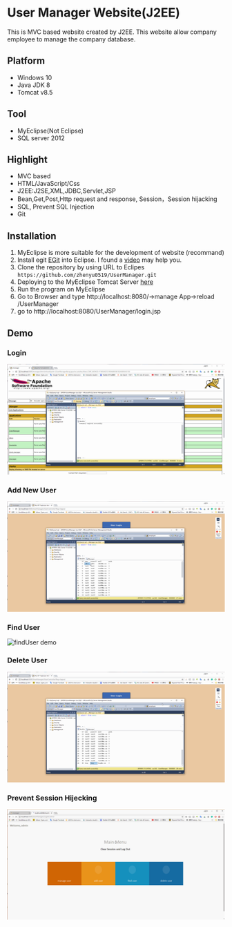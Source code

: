# User Manager Website(J2EE)
This is MVC based website created by J2EE. This website allow company employee to manage the company database.

## Platform 
- Windows 10
- Java JDK 8
- Tomcat v8.5

## Tool
- MyEclipse(Not Eclipse)
- SQL server 2012

## Highlight
- MVC based
- HTML/JavaScript/Css
- J2EE:J2SE,XML,JDBC,Servlet,JSP
- Bean,Get,Post,Http request and response, Session，Session hijacking
- SQL, Prevent SQL Injection
- Git

## Installation
1. MyEclipse is more suitable for the development of website (recommand)
2. Install egit [EGit](http://www.eclipse.org/egit/download/) into Eclipse. I found a [video](https://www.youtube.com/watch?v=cdsMIX9gB94&t=530s) may help you.
3. Clone the repository by using URL to Eclipes ``https://github.com/zhenyu0519/UserManager.git``
4. Deploying to the MyEclipse Tomcat Server [here](https://www.genuitec.com/docs/servers/deploying-myeclipse-tomcat-server/)
5. Run the program on MyEclipse
6. Go to Browser and type http://localhost:8080/->manage App->reload /UserManager
7. go to http://localhost:8080/UserManager/login.jsp

## Demo

### Login

![login demo](https://github.com/zhenyu0519/UserManager/blob/master/demo/login.gif)

### Add New User

![addUser demo](https://github.com/zhenyu0519/UserManager/blob/master/demo/addUser.gif)

### Find User

![findUser demo](https://github.com/zhenyu0519/UserManager/blob/master/demo/findUser.gif)

### Delete User

![deleteUser demo](https://github.com/zhenyu0519/UserManager/blob/master/demo/deleteUser.gif)

### Prevent Session Hijecking

![PreventSessionHijecking demo](https://github.com/zhenyu0519/UserManager/blob/master/demo/PreventSessionHijecking.gif)



